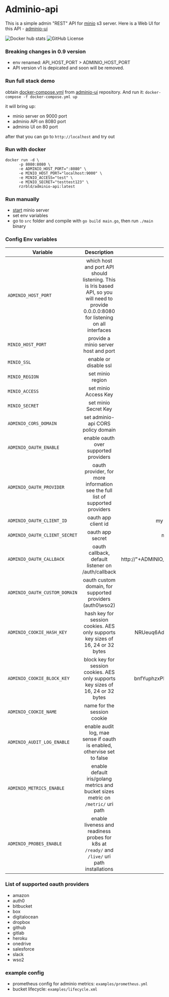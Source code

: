 # Adminio-api
This is a simple admin "REST" API for [minio](https://min.io/) s3 server.
Here is a Web UI for this API - [adminio-ui](https://github.com/rzrbld/adminio-ui)

![Docker hub stats](https://img.shields.io/docker/pulls/rzrbld/adminio-api?style=flat-square) ![GitHub License](https://img.shields.io/github/license/rzrbld/adminio-api?style=flat-square)


### Breaking changes in 0.9 version

 - env renamed: API_HOST_PORT > ADMINIO_HOST_PORT
 - API version v1 is depicated and soon will be removed.

### Run full stack demo
obtain [docker-compose.yml](https://raw.githubusercontent.com/rzrbld/adminio-ui/master/docker-compose.yml) from [adminio-ui](https://github.com/rzrbld/adminio-ui) repository. And run it:
`docker-compose -f docker-compose.yml up`

it will bring up:

 - minio server on 9000 port
 - adminio API on 8080 port
 - adminio UI on 80 port

after that you can go to `http://localhost` and try out

### Run with docker
```
docker run -d \
      -p 8080:8080 \
      -e ADMINIO_HOST_PORT=":8080" \
      -e MINIO_HOST_PORT="localhost:9000" \
      -e MINIO_ACCESS="test" \
      -e MINIO_SECRET="testtest123" \
      rzrbld/adminio-api:latest

```

### Run manually
 - [start](https://docs.min.io/) minio server
 - set env variables
 - go to `src` folder and compile with `go build main.go`, then run `./main` binary

### Config Env variables
| Variable   |      Description      |  Default |
|--------------|:-----------------------:|-----------:|
| `ADMINIO_HOST_PORT` | which host and port API should listening. This is Iris based API, so you will need to provide 0.0.0.0:8080 for listening on all interfaces | localhost:8080 |
| `MINIO_HOST_PORT` |  provide a minio server host and port  |  localhost:9000 |
| `MINIO_SSL` | enable or disable ssl |  false |
| `MINIO_REGION` | set minio region | us-east-1 |
| `MINIO_ACCESS` | set minio Access Key | test |
| `MINIO_SECRET` | set minio Secret Key | testtest123 |
| `ADMINIO_CORS_DOMAIN` | set adminio-api CORS policy domain  | * |
| `ADMINIO_OAUTH_ENABLE` | enable oauth over supported providers | false |
| `ADMINIO_OAUTH_PROVIDER` | oauth provider, for more information see the full list of supported providers | github |
| `ADMINIO_OAUTH_CLIENT_ID` | oauth app client id | my-github-oauth-app-client-id |
| `ADMINIO_OAUTH_CLIENT_SECRET` | oauth app secret | my-github-oauth-app-secret |
| `ADMINIO_OAUTH_CALLBACK` | oauth callback, default listener on /auth/callback | http://"+ADMINIO_HOST_PORT+"/auth/callback |
| `ADMINIO_OAUTH_CUSTOM_DOMAIN` | oauth custom domain, for supported providers (auth0\wso2) | - |
| `ADMINIO_COOKIE_HASH_KEY` | hash key for session cookies. AES only supports key sizes of 16, 24 or 32 bytes | NRUeuq6AdskNPa7ewZuxG9TrDZC4xFat |
| `ADMINIO_COOKIE_BLOCK_KEY` | block key for session cookies. AES only supports key sizes of 16, 24 or 32 bytes | bnfYuphzxPhJMR823YNezH83fuHuddFC |
| `ADMINIO_COOKIE_NAME` | name for the session cookie | adminiosessionid |
| `ADMINIO_AUDIT_LOG_ENABLE` | enable audit log, mae sense if oauth is enabled, othervise set to false | false |
| `ADMINIO_METRICS_ENABLE` | enable default iris/golang metrics and bucket sizes metric on `/metric/` uri path | false |
| `ADMINIO_PROBES_ENABLE` | enable liveness and readiness probes for k8s at `/ready/` and `/live/` uri path installations | false |

### List of supported oauth providers

 - amazon
 - auth0
 - bitbucket
 - box
 - digitalocean
 - dropbox
 - github
 - gitlab
 - heroku
 - onedrive
 - salesforce
 - slack
 - wso2

 ### example config
 - prometheus config for adminio metrics: `examples/prometheus.yml`
 - bucket lifecycle: `examples/lifecycle.xml`
